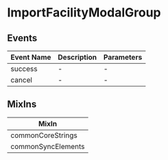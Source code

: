 # ImportFacilityModalGroup

## Events

<!-- @vuese:ImportFacilityModalGroup:events:start -->
|Event Name|Description|Parameters|
|---|---|---|
|success|-|-|
|cancel|-|-|

<!-- @vuese:ImportFacilityModalGroup:events:end -->


## MixIns

<!-- @vuese:ImportFacilityModalGroup:mixIns:start -->
|MixIn|
|---|
|commonCoreStrings|
|commonSyncElements|

<!-- @vuese:ImportFacilityModalGroup:mixIns:end -->
